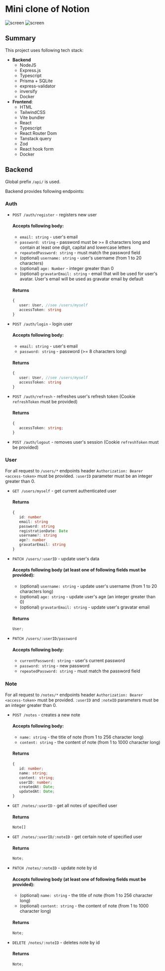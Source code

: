 # Mini clone of Notion

![screen](https://i.imgur.com/JwTXnCy.png)
![screen](https://i.imgur.com/mpIyOjD.png)

## Summary

This project uses following tech stack:

-  **Backend**
   -  NodeJS
   -  Express.js
   -  Typescript
   -  Prisma + SQLite
   -  express-validator
   -  inversify
   -  Docker
-  **Frontend**:
   -  HTML
   -  TailwindCSS
   -  Vite bundler
   -  React
   -  Typescript
   -  React Router Dom
   -  Tanstack query
   -  Zod
   -  React hook form
   -  Docker

## Backend

Global prefix `/api/` is used.

Backend provides following endpoints:

### Auth

-  `POST /auth/register` - registers new user

   #### Accepts following body:

   -  `email: string` - user's email
   -  `password: string` - password must be >= 8 characters long and contain at least one digit, capital and lowercase letters
   -  `repeatedPassword: string` - must match the password field
   -  (optional) `username: string` - user's username (from 1 to 20 characters)
   -  (optional) `age: Number` - integer greater than 0
   -  (optional) `gravatarEmail: string` - email that will be used for user's avatar. User's email will be used as gravatar email by default

   #### Returns

   ```typescript
   {
      user: User, //see /users/myself
      accessToken: string
   }
   ```

-  `POST /auth/login` - login user

   #### Accepts following body:

   -  `email: string` - user's email
   -  `password: string` - password (>= 8 characters long)

   #### Returns

   ```typescript
   {
      user: User, //see /users/myself
      accessToken: string
   }
   ```

-  `POST /auth/refresh` - refreshes user's refresh token (Cookie `refreshToken` must be provided)
   #### Returns
   ```typescript
   {
      accessToken: string;
   }
   ```
-  `POST /auth/logout` - removes user's session (Cookie `refreshToken` must be provided)

### User

For all request to `/users/*` endpoints header `Authorization: Bearer <access-token>` must be provided. `:userID` parameter must be an integer greater than 0.

-  `GET /users/myself` - get current authenticated user
   #### Returns
   ```typescript
   {
      id: number
      email: string
      password: string
      registrationDate: Date
      username?: string
      age?: number
      gravatarEmail: string
   }
   ```
-  `PATCH /users/:userID` - update user's data

   #### Accepts following body (**at least one of following fields must be provided**):

   -  (optional) `username: string` - update user's username (from 1 to 20 characters long)
   -  (optional) `age: string` - update user's age (an integer greater than 0)
   -  (optional) `gravatarEmail: string` - update user's gravatar email

   #### Returns

   ```typescript
   User;
   ```

-  `PATCH /users/:userID/password`

   #### Accepts following body:

   -  `currentPassword: string` - user's current password
   -  `password: string` - new password
   -  `repeatedPassword: string` - must match the password field

### Note

For all request to `/notes/*` endpoints header `Authorization: Bearer <access-token>` must be provided. `:userID` and `:noteID` parameters must be an integer greater than 0.

-  `POST /notes` - creates a new note

   #### Accepts following body:

   -  `name: string` - the title of note (from 1 to 256 character long)
   -  `content: string` - the content of note (from 1 to 1000 character long)

   #### Returns

   ```typescript
   {
      id: number;
      name: string;
      content: string;
      userID: number;
      createdAt: Date;
      updatedAt: Date;
   }
   ```

-  `GET /notes/:userID` - get all notes of specified user

   #### Returns

   ```typescript
   Note[]
   ```

-  `GET /notes/:userID/:noteID` - get certain note of specified user

   #### Returns

   ```typescript
   Note;
   ```

-  `PATCH /notes/:noteID` - update note by id

   #### Accepts following body (**at least one of following fields must be provided**):

   -  (optional) `name: string` - the title of note (from 1 to 256 character long)
   -  (optional) `content: string` - the content of note (from 1 to 1000 character long)

   #### Returns

   ```typescript
   Note;
   ```

-  `DELETE /notes/:noteID` - deletes note by id

   #### Returns

   ```typescript
   Note;
   ```
